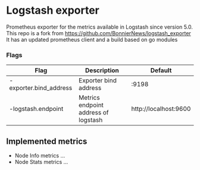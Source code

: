# Logstash exporter
Prometheus exporter for the metrics available in Logstash since version 5.0. This repo is a fork
from https://github.com/BonnierNews/logstash_exporter
It has an updated prometheus client and a build based on go modules

### Flags

| Flag                   | Description                          | Default               |
|------------------------|--------------------------------------|-----------------------|
| -exporter.bind_address | Exporter bind address                | :9198                 |
| -logstash.endpoint     | Metrics endpoint address of logstash | http://localhost:9600 |

## Implemented metrics

* Node Info metrics ...
* Node Stats metrics ...
